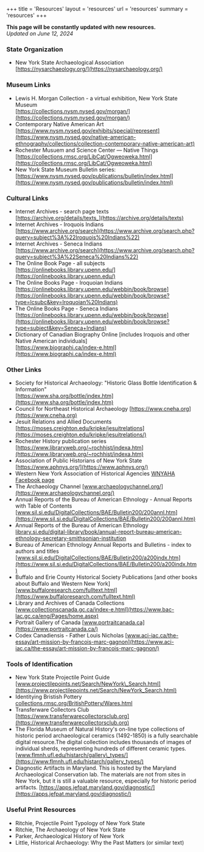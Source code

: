 +++
title = 'Resources'
layout = 'resources'
url = 'resources'
summary = 'resources'
+++

**This page will be constantly updated with new resources.**  
*Updated on June 12, 2024*

### State Organization

- New York State Archaeological Association  
[https://nysarchaeology.org/](https://nysarchaeology.org/)

### Museum Links

- Lewis H. Morgan Collection - a virtual exhibition, New York State Museum  
  [https://collections.nysm.nysed.gov/morgan/](https://collections.nysm.nysed.gov/morgan/)
- Contemporary Native American Art  
  [https://www.nysm.nysed.gov/exhibits/special/represent](https://www.nysm.nysed.gov/native-american-ethnography/collections/collection-contemporary-native-american-art)
- Rochester Musuem and Science Center — Native Things  
  [https://collections.rmsc.org/LibCat/Ogweoweka.html](https://collections.rmsc.org/LibCat/Ogweoweka.html)
- New York State Museum Bulletin series:  
  [https://www.nysm.nysed.gov/publications/bulletin/index.html](https://www.nysm.nysed.gov/publications/bulletin/index.html)

### Cultural Links

- Internet Archives - search page texts  
  [https://archive.org/details/texts_](https://archive.org/details/texts)
- Internet Archives - Iroquois Indians  
  [https://www.archive.org/search](https://www.archive.org/search.php?query=subject%3A%22Iroquois%20Indians%22)
- Internet Archives - Seneca Indians  
  [https://www.archive.org/search](https://www.archive.org/search.php?query=subject%3A%22Seneca%20Indians%22)
- The Online Book Page - all subjects  
  [https://onlinebooks.library.upenn.edu/](https://onlinebooks.library.upenn.edu/)
- The Online Books Page - Iroquoian Indians  
  [https://onlinebooks.library.upenn.edu/webbin/book/browse](https://onlinebooks.library.upenn.edu/webbin/book/browse?type=lcsubc&key=Iroquoian%20Indians)
- The Online Books Page - Seneca Indians  
  [https://onlinebooks.library.upenn.edu/webbin/book/browse](https://onlinebooks.library.upenn.edu/webbin/book/browse?type=subject&key=Seneca+Indians)
- Dictionary of Canadian Biography Online \[includes Iroquois and other Native American individuals\]  
  [https://www.biographi.ca/index-e.html](https://www.biographi.ca/index-e.html)

### Other Links

- Society for Historical Archaeology: "Historic Glass Bottle Identification & Information"  
  [https://www.sha.org/bottle/index.htm](https://www.sha.org/bottle/index.htm)
- Council for Northeast Historical Archaeology [https://www.cneha.org](https://www.cneha.org)
- Jesuit Relations and Allied Documents [https://moses.creighton.edu/kripke/jesuitrelations](https://moses.creighton.edu/kripke/jesuitrelations/)
- Rochester History publication series [https://www.libraryweb.org/~rochhist/indexa.htm](https://www.libraryweb.org/~rochhist/indexa.htm)
- Association of Public Historians of New York State [https://www.aphnys.org/](https://www.aphnys.org/)
- Western New York Association of Historical Agencies [WNYAHA Facebook page](https://www.facebook.com/pages/Western-New-York-Association-of-Historical-Agencies-WNYAHA/367972200891)
- The Archaeology Channel [www.archaeologychannel.org/](https://www.archaeologychannel.org/)
- Annual Reports of the Bureau of American Ethnology - Annual Reports with Table of Contents  
  [www.sil.si.edu/DigitalCollections/BAE/Bulletin200/200annl.htm](https://www.sil.si.edu/DigitalCollections/BAE/Bulletin200/200annl.htm)
- Annual Reports of the Bureau of American Ethnology  
  [library.si.edu/digital-library/book/annual-report-bureau-american-ethnology-secretary-smithsonian-institution](https://library.si.edu/digital-library/book/annual-report-bureau-american-ethnology-secretary-smithsonian-institution)
- Bureau of American Ethnology Annual Reports and Bulletins - index to authors and titles  
  [www.sil.si.edu/DigitalCollections/BAE/Bulletin200/a200indx.htm](https://www.sil.si.edu/DigitalCollections/BAE/Bulletin200/a200indx.htm)
- Buffalo and Erie County Historical Society Publications \[and other books about Buffalo and Western New York\] [www.buffaloresearch.com/fulltext.html](https://www.buffaloresearch.com/fulltext.html)
- Library and Archives of Canada Collections [www.collectionscanada.gc.ca/index-e.html](https://www.bac-lac.gc.ca/eng/Pages/home.aspx)
- Portrait Gallery of Canada [www.portraitcanada.ca](https://www.portraitcanada.ca/)
- Codex Canadiensis - Father Louis Nicholas [www.aci-iac.ca/the-essay/art-mission-by-francois-marc-gagnon](https://www.aci-iac.ca/the-essay/art-mission-by-francois-marc-gagnon/)

### Tools of Identification

- New York State Projectile Point Guide [www.projectilepoints.net/Search/NewYork\_Search.html](https://www.projectilepoints.net/Search/NewYork_Search.html)
- Identitying Bristish Pottery [collections.rmsc.org/BritishPottery/Wares.html](https://collections.rmsc.org/BritishPottery/Wares.html)
- Transferware Collectors Club [https://www.transferwarecollectorsclub.org](https://www.transferwarecollectorsclub.org)
- The Florida Museum of Natural History's on-line type collections of historic period archaeological ceramics (1492-1850) is a fully searchable digital resource.The digital collection includes thousands of images of individual sherds, representing hundreds of different ceramic types.  
  [www.flmnh.ufl.edu/histarch/gallery\_types/](https://www.flmnh.ufl.edu/histarch/gallery_types/)
- Diagnostic Artifacts in Maryland. This is hosted by the Maryland Archaeological Conservation lab. The materials are not from sites in New York, but it is still a valuable resource, especially for historic period artifacts. [https://apps.jefpat.maryland.gov/diagnostic/](https://apps.jefpat.maryland.gov/diagnostic/)

### Useful Print Resources

- Ritchie, Projectile Point Typology of New York State
- Ritchie, The Archaeology of New York State
- Parker, Archaeological History of New York
- Little, Historical Archaeology: Why the Past Matters (or similar text)